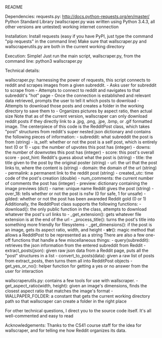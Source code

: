 README

Dependencies:
requests.py: http://docs.python-requests.org/en/master/
Python Standard Library (wallscraper.py was written using Python 3.4.3, all other versions are untested)
working internet connection

Installation:
Install requests (easy if you have PyPI, just type the command "pip requests" in the command line)
Make sure that wallscraper.py and wallscraperutils.py are both in the current working directory

Execution:
Simple! Just run the main script, wallscraper.py, from the command line: python3 wallscraper.py

Technical details:

wallscraper.py: harnessing the power of requests, this script connects to reddit and scrapes images from a given subreddit.
    - Asks user for subreddit to scrape from
    - Attempts to connect to reddit and navigates to that subreddit's "hot" page
    - Once the connection is established and relevant data retrieved, prompts the user to tell it which posts to download
    - Attempts to download those posts and creates a folder in the working directory to save them to
        - Organizes pictures by aspect ratio, then actual size
Note that as of the current version, wallscraper can only download reddit posts if they directly link to a .jpg, .png, .jpe, .bmp, or .gif formatted image. 
The centerpiece of this code is the RedditPost class, which takes "post" structures from reddit's super nested json dictionary and contains the following pieces of information:
    - subreddit: what subreddit the post is from (string)
    - is_self: whether or not the post is a self post, which is entirely text (0 or 1)
    - ups: the number of upvotes this post has (integer)
    - downs: the number of downvotes this post has (integer)
    - score: this post's overall score
    - post_hint: Reddit's guess about what the post is (string)
    - title: the title given to the post by the original poster (string)
    - url: the url that the post links to, where the content is (string)
    - domain: the domain of the url (string)
    - permalink: a permanent link to the reddit post (string)
    - created_utc: time code of the post's creation (double)
    - num_comments: the current number of comments the post has (integer)
    - preview: dictionary containing the image previews (dict)
    - name: unique name Reddit gives the post (string)
    - over_18: tells whether or not the post is nsfw (0 for safe, 1 for unsafe)
    - gilded: whether or not the post has been awareded Reddit gold (0 or 1)
Additionally, the RedditPost class supports the following functions:
    - download(): the only public function in the class, attempts to download whatever the post's url links to
    - _get_extension(): gets whatever file extension is at the end of the url
    - _process_title(): turns the post's title into something more friendly for filesystems
    - _get_dimensions(): if the post is an image, gets its aspect ratio, width, and height
    - __str__(): magic method that allows a RedditPost to be represented as a string
There are also a few one-off functions that handle a few miscellaneous things:
    - query(subreddit): retrieves the json information from the entered subreddit from Reddit
    - extract_posts(json): given raw json data from a Reddit page, puts all the "post" structures in a list
    - convert_to_posts(data): given a raw list of posts from extract_posts, then turns them all into RedditPost objects
    - get_yes_or_no(): helper function for getting a yes or no answer from the user for interaction


wallscraperutils.py: contains a few tools for use with wallscraper.
    - get_aspect_ratio(width, height): given an image's dimensions, finds the closest aspect ratio that matches the image's format
    - WALLPAPER_FOLDER: a constant that gets the current working directory path so that wallscraper can create a folder in the right place

For other technical questions, I direct you to the source code itself. It's all well-commented and easy to read

Acknowledgements:
Thanks to the CS41 course staff for the idea for wallscraper, and for telling me how Reddit organizes its data.
